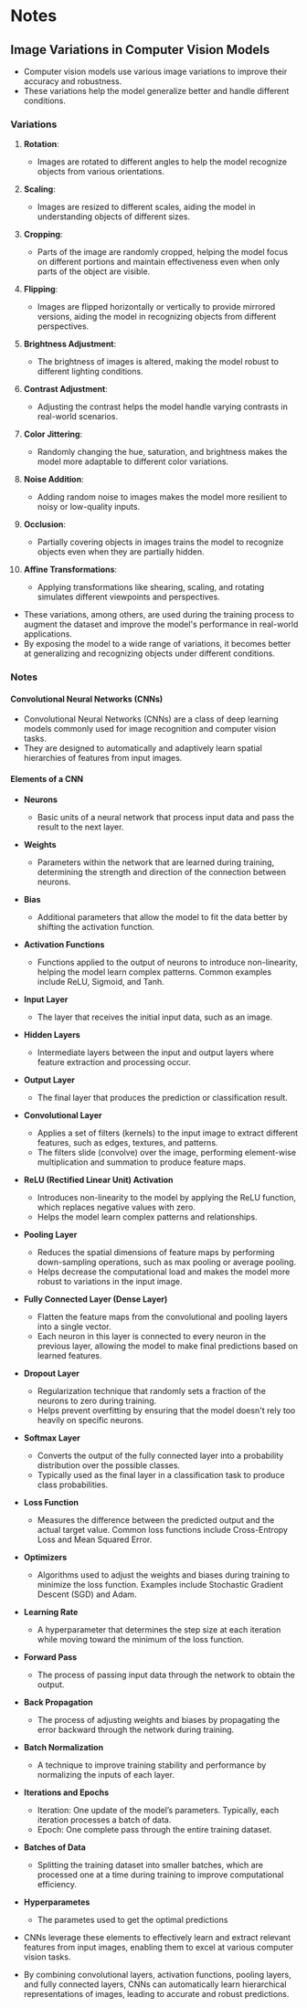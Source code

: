 # Notes

## Image Variations in Computer Vision Models

* Computer vision models use various image variations to improve their accuracy and robustness. 
* These variations help the model generalize better and handle different conditions.


### Variations

1. **Rotation**: 
   - Images are rotated to different angles to help the model recognize objects from various orientations.

2. **Scaling**: 
   - Images are resized to different scales, aiding the model in understanding objects of different sizes.

3. **Cropping**: 
   - Parts of the image are randomly cropped, helping the model focus on different portions and maintain effectiveness even when only parts of the object are visible.

4. **Flipping**: 
   - Images are flipped horizontally or vertically to provide mirrored versions, aiding the model in recognizing objects from different perspectives.

5. **Brightness Adjustment**: 
   - The brightness of images is altered, making the model robust to different lighting conditions.

6. **Contrast Adjustment**: 
   - Adjusting the contrast helps the model handle varying contrasts in real-world scenarios.

7. **Color Jittering**: 
   - Randomly changing the hue, saturation, and brightness makes the model more adaptable to different color variations.

8. **Noise Addition**: 
   - Adding random noise to images makes the model more resilient to noisy or low-quality inputs.

9. **Occlusion**: 
   - Partially covering objects in images trains the model to recognize objects even when they are partially hidden.

10. **Affine Transformations**: 
    - Applying transformations like shearing, scaling, and rotating simulates different viewpoints and perspectives.


* These variations, among others, are used during the training process to augment the dataset and improve the model's performance in real-world applications. 
* By exposing the model to a wide range of variations, it becomes better at generalizing and recognizing objects under different conditions.


### Notes

#### Convolutional Neural Networks (CNNs)

* Convolutional Neural Networks (CNNs) are a class of deep learning models commonly used for image recognition and computer vision tasks.
* They are designed to automatically and adaptively learn spatial hierarchies of features from input images.


#### Elements of a CNN

* **Neurons**
    * Basic units of a neural network that process input data and pass the result to the next layer.

* **Weights**
    * Parameters within the network that are learned during training, determining the strength and direction of the connection between neurons.

* **Bias**
    * Additional parameters that allow the model to fit the data better by shifting the activation function.

* **Activation Functions**
    * Functions applied to the output of neurons to introduce non-linearity, helping the model learn complex patterns. Common examples include ReLU, Sigmoid, and Tanh.

* **Input Layer**
    * The layer that receives the initial input data, such as an image.

* **Hidden Layers**
    * Intermediate layers between the input and output layers where feature extraction and processing occur.

* **Output Layer**
    * The final layer that produces the prediction or classification result.

* **Convolutional Layer**
    * Applies a set of filters (kernels) to the input image to extract different features, such as edges, textures, and patterns.
    * The filters slide (convolve) over the image, performing element-wise multiplication and summation to produce feature maps.

* **ReLU (Rectified Linear Unit) Activation**
    * Introduces non-linearity to the model by applying the ReLU function, which replaces negative values with zero.
    * Helps the model learn complex patterns and relationships.

* **Pooling Layer**
    * Reduces the spatial dimensions of feature maps by performing down-sampling operations, such as max pooling or average pooling.
    * Helps decrease the computational load and makes the model more robust to variations in the input image.

* **Fully Connected Layer (Dense Layer)**
    * Flatten the feature maps from the convolutional and pooling layers into a single vector.
    * Each neuron in this layer is connected to every neuron in the previous layer, allowing the model to make final predictions based on learned features.

* **Dropout Layer**
    * Regularization technique that randomly sets a fraction of the neurons to zero during training.
    * Helps prevent overfitting by ensuring that the model doesn't rely too heavily on specific neurons.

* **Softmax Layer**
    * Converts the output of the fully connected layer into a probability distribution over the possible classes.
    * Typically used as the final layer in a classification task to produce class probabilities.

* **Loss Function**
    * Measures the difference between the predicted output and the actual target value. Common loss functions include Cross-Entropy Loss and Mean Squared Error.

* **Optimizers**
    * Algorithms used to adjust the weights and biases during training to minimize the loss function. Examples include Stochastic Gradient Descent (SGD) and Adam.

* **Learning Rate**
    * A hyperparameter that determines the step size at each iteration while moving toward the minimum of the loss function.

* **Forward Pass**
    * The process of passing input data through the network to obtain the output.

* **Back Propagation**
    * The process of adjusting weights and biases by propagating the error backward through the network during training.

* **Batch Normalization**
    * A technique to improve training stability and performance by normalizing the inputs of each layer.

* **Iterations and Epochs**
    * Iteration: One update of the model’s parameters. Typically, each iteration processes a batch of data.
    * Epoch: One complete pass through the entire training dataset.

* **Batches of Data**
    * Splitting the training dataset into smaller batches, which are processed one at a time during training to improve computational efficiency.

* **Hyperparametes**
    * The parametes used to get the optimal predictions

* CNNs leverage these elements to effectively learn and extract relevant features from input images, enabling them to excel at various computer vision tasks. 
* By combining convolutional layers, activation functions, pooling layers, and fully connected layers, CNNs can automatically learn hierarchical representations of images, leading to accurate and robust predictions.




